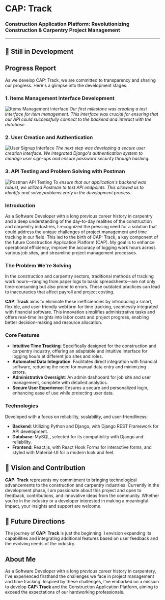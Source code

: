 # CAP: Track
### Construction Application Platform: Revolutionizing Construction & Carpentry Project Management

---

## 🚧 Still in Development

## Progress Report

As we develop CAP: Track, we are committed to transparency and sharing our progress. Here's a glimpse into the development stages:

### 1. Items Management Interface Development

![Items Management Interface](/progress%20images/Screenshot_2024-02-25_at_18.01.26.png)
*Our first milestone was creating a test interface for item management. This interface was crucial for ensuring that our API could successfully connect to the backend and interact with the database.*

### 2. User Creation and Authentication

![User Signup Interface](/progress%20images/Screenshot_2024-02-25_at_18.02.29.png)
*The next step was developing a secure user creation interface. We integrated Django's authentication system to manage user sign-ups and ensure password security through hashing.*

### 3. API Testing and Problem Solving with Postman

![Postman API Testing](/progress%20images/Screenshot_2024-02-25_at_18.02.44.png)
*To ensure that our application's backend was robust, we utilized Postman to test API endpoints. This allowed us to identify and solve problems early in the development process.*

### Introduction

As a Software Developer with a long previous career history in carpentry and a deep understanding of the day-to-day realities of the construction and carpentry industries, I recognized the pressing need for a solution that could address the unique challenges of project management and time tracking in our field. This led to the birth of CAP: Track, a key component of the future Construction Application Platform (CAP). My goal is to enhance operational efficiency, improve the accuracy of logging work hours across various job sites, and streamline project management processes.

### The Problem We're Solving

In the construction and carpentry sectors, traditional methods of tracking work hours—ranging from paper logs to basic spreadsheets—are not only time-consuming but also prone to errors. These outdated practices can lead to inaccuracies that affect payroll and project costing. 

**CAP: Track** aims to eliminate these inefficiencies by introducing a smart, flexible, and user-friendly webform for time tracking, seamlessly integrated with financial software. This innovation simplifies administrative tasks and offers real-time insights into labor costs and project progress, enabling better decision-making and resource allocation.

### Core Features

- **Intuitive Time Tracking**: Specifically designed for the construction and carpentry industry, offering an adaptable and intuitive interface for logging hours at different job sites and roles.
- **Automated Data Integration**: Facilitates direct integration with financial software, reducing the need for manual data entry and minimizing errors.
- **Administrative Oversight**: An admin dashboard for job site and user management, complete with detailed analytics.
- **Secure User Experience**: Ensures a secure and personalized login, enhancing ease of use while protecting user data.

### Technologies

Developed with a focus on reliability, scalability, and user-friendliness:
- **Backend**: Utilizing Python and Django, with Django REST Framework for API development.
- **Database**: MySQL, selected for its compatibility with Django and reliability.
- **Frontend**: React.js, with React Hook Forms for interactive forms, and styled with Material-UI for a modern look and feel.

## 🌟 Vision and Contribution

**CAP: Track** represents my commitment to bringing technological advancements to the construction and carpentry industries. Currently in the development phase, I am passionate about this project and open to feedback, contributions, and innovative ideas from the community. Whether you're in the industry or a developer interested in making a meaningful impact, your insights and support are welcome.

## 🔮 Future Directions

The journey of **CAP: Track** is just the beginning. I envision expanding its capabilities and integrating additional features based on user feedback and the evolving needs of the industry.

## About Me

As a Software Developer with a long previous career history in carpentery, I've experienced firsthand the challenges we face in project management and time tracking. Inspired by these challenges, I've embarked on a mission to develop **CAP: Track** and the Construction Application Platform, aiming to exceed the expectations of our hardworking professionals.
